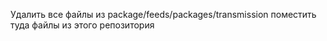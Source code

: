 Удалить все файлы из package/feeds/packages/transmission поместить туда файлы из этого репозитория

